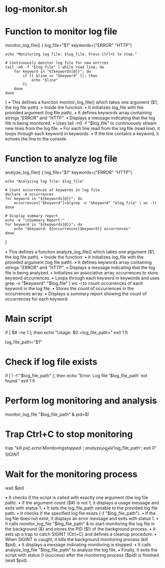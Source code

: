 # log-monitor.sh
# Function to monitor log file
monitor_log_file() {
    log_file="$1"
    keywords=("ERROR" "HTTP")

    echo "Monitoring log file: $log_file. Press Ctrl+C to stop."

    # Continuously monitor log file for new entries
    tail -n0 -f "$log_file" | while read line; do
        for keyword in "${keywords[@]}"; do
            if [[ $line == "$keyword" ]]; then
                echo "$line"
            fi
        done
    done
}
•	This defines a function monitor_log_file() which takes one argument ($1, the log file path).
•	Inside the function:
•	It initializes log_file with the provided argument (log file path).
•	It defines keywords array containing strings "ERROR" and "HTTP".
•	Displays a message indicating that the log file is being monitored.
•	Uses tail -n0 -f "$log_file" to continuously stream new lines from the log file.
•	For each line read from the log file (read line), it loops through each keyword in keywords.
•	If the line contains a keyword, it echoes the line to the console.
 

# Function to analyze log file
analyze_log_file() {
    log_file="$1"
    keywords=("ERROR" "HTTP")

    echo "Analyzing log file: $log_file"

    # Count occurrences of keywords in log file
    declare -A occurrences
    for keyword in "${keywords[@]}"; do
        occurrences["$keyword"]=$(grep -o "$keyword" "$log_file" | wc -l)
    done

    # Display summary report
    echo -e "\nSummary Report:"
    for keyword in "${keywords[@]}"; do
        echo "$keyword: ${occurrences[$keyword]} occurrences"
    done
}

•	This defines a function analyze_log_file() which takes one argument ($1, the log file path).
•	Inside the function:
•	It initializes log_file with the provided argument (log file path).
•	It defines keywords array containing strings "ERROR" and "HTTP".
•	Displays a message indicating that the log file is being analyzed.
•	Initializes an associative array occurrences to store keyword occurrences.
•	Loops through each keyword in keywords and uses grep -o "$keyword" "$log_file" | wc -l to count occurrences of each keyword in the log file.
•	Stores the count of occurrences in the occurrences array.
•	Displays a summary report showing the count of occurrences for each keyword.

# Main script
if [ $# -ne 1 ]; then
    echo "Usage: $0 <log_file_path>"
    exit 1
fi

log_file_path="$1"

# Check if log file exists
if [ ! -f "$log_file_path" ]; then
    echo "Error: Log file '$log_file_path' not found."
    exit 1
fi

# Perform log monitoring and analysis
monitor_log_file "$log_file_path" &
pid=$!

# Trap Ctrl+C to stop monitoring
trap "kill $pid; echo 'Monitoring stopped.'; analyze_log_file '$log_file_path'; exit 0" SIGINT

# Wait for the monitoring process
wait $pid

•	It checks if the script is called with exactly one argument (the log file path).
•	If the argument count ($#) is not 1, it displays a usage message and exits with status 1.
•	It sets the log_file_path variable to the provided log file path.
•	It checks if the specified log file exists (-f "$log_file_path").
•	If the log file does not exist, it displays an error message and exits with status 1.
•	It calls monitor_log_file "$log_file_path" & to start monitoring the log file in the background (&) and stores the PID ($!) of the background process.
•	It sets up a trap to catch SIGINT (Ctrl+C) and defines a cleanup procedure:
•	When SIGINT is caught, it kills the background monitoring process (kill $pid).
•	It displays a message indicating monitoring is stopped.
•	It calls analyze_log_file "$log_file_path" to analyze the log file.
•	Finally, it exits the script with status 0 (success) after the monitoring process ($pid) is finished (wait $pid).

